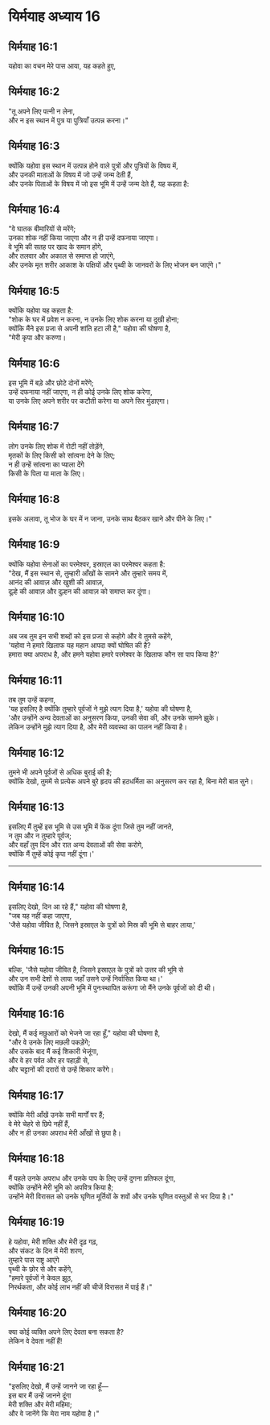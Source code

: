 # यिर्मयाह अध्याय 16

## यिर्मयाह 16:1  
यहोवा का वचन मेरे पास आया, यह कहते हुए,

## यिर्मयाह 16:2  
"तू अपने लिए पत्नी न लेना,  
और न इस स्थान में पुत्र या पुत्रियाँ उत्पन्न करना।"

## यिर्मयाह 16:3  
क्योंकि यहोवा इस स्थान में उत्पन्न होने वाले पुत्रों और पुत्रियों के विषय में,  
और उनकी माताओं के विषय में जो उन्हें जन्म देती हैं,  
और उनके पिताओं के विषय में जो इस भूमि में उन्हें जन्म देते हैं, यह कहता है:

## यिर्मयाह 16:4  
"वे घातक बीमारियों से मरेंगे;  
उनका शोक नहीं किया जाएगा और न ही उन्हें दफनाया जाएगा।  
वे भूमि की सतह पर खाद के समान होंगे,  
और तलवार और अकाल से समाप्त हो जाएंगे,  
और उनके मृत शरीर आकाश के पक्षियों और पृथ्वी के जानवरों के लिए भोजन बन जाएंगे।"

## यिर्मयाह 16:5  
क्योंकि यहोवा यह कहता है:  
"शोक के घर में प्रवेश न करना, न उनके लिए शोक करना या दुखी होना;  
क्योंकि मैंने इस प्रजा से अपनी शांति हटा ली है," यहोवा की घोषणा है,  
"मेरी कृपा और करुणा।

## यिर्मयाह 16:6  
इस भूमि में बड़े और छोटे दोनों मरेंगे;  
उन्हें दफनाया नहीं जाएगा, न ही कोई उनके लिए शोक करेगा,  
या उनके लिए अपने शरीर पर कटौती करेगा या अपने सिर मुंडाएगा।

## यिर्मयाह 16:7  
लोग उनके लिए शोक में रोटी नहीं तोड़ेंगे,  
मृतकों के लिए किसी को सांत्वना देने के लिए;  
न ही उन्हें सांत्वना का प्याला देंगे  
किसी के पिता या माता के लिए।

## यिर्मयाह 16:8  
इसके अलावा, तू भोज के घर में न जाना, उनके साथ बैठकर खाने और पीने के लिए।"

## यिर्मयाह 16:9  
क्योंकि यहोवा सेनाओं का परमेश्वर, इस्राएल का परमेश्वर कहता है:  
"देख, मैं इस स्थान से, तुम्हारी आँखों के सामने और तुम्हारे समय में,  
आनंद की आवाज़ और खुशी की आवाज़,  
दूल्हे की आवाज़ और दुल्हन की आवाज़ को समाप्त कर दूंगा।

## यिर्मयाह 16:10  
अब जब तुम इन सभी शब्दों को इस प्रजा से कहोगे और वे तुमसे कहेंगे,  
'यहोवा ने हमारे खिलाफ यह महान आपदा क्यों घोषित की है?  
हमारा क्या अपराध है, और हमने यहोवा हमारे परमेश्वर के खिलाफ कौन सा पाप किया है?'

## यिर्मयाह 16:11  
तब तुम उन्हें कहना,  
'यह इसलिए है क्योंकि तुम्हारे पूर्वजों ने मुझे त्याग दिया है,' यहोवा की घोषणा है,  
'और उन्होंने अन्य देवताओं का अनुसरण किया, उनकी सेवा की, और उनके सामने झुके।  
लेकिन उन्होंने मुझे त्याग दिया है, और मेरी व्यवस्था का पालन नहीं किया है।

## यिर्मयाह 16:12  
तुमने भी अपने पूर्वजों से अधिक बुराई की है;  
क्योंकि देखो, तुममें से प्रत्येक अपने बुरे हृदय की हठधर्मिता का अनुसरण कर रहा है, बिना मेरी बात सुने।

## यिर्मयाह 16:13  
इसलिए मैं तुम्हें इस भूमि से उस भूमि में फेंक दूंगा जिसे तुम नहीं जानते,  
न तुम और न तुम्हारे पूर्वज;  
और वहाँ तुम दिन और रात अन्य देवताओं की सेवा करोगे,  
क्योंकि मैं तुम्हें कोई कृपा नहीं दूंगा।'

---

## यिर्मयाह 16:14  
इसलिए देखो, दिन आ रहे हैं," यहोवा की घोषणा है,  
"जब यह नहीं कहा जाएगा,  
'जैसे यहोवा जीवित है, जिसने इस्राएल के पुत्रों को मिस्र की भूमि से बाहर लाया,'

## यिर्मयाह 16:15  
बल्कि, 'जैसे यहोवा जीवित है, जिसने इस्राएल के पुत्रों को उत्तर की भूमि से  
और उन सभी देशों से लाया जहाँ उसने उन्हें निर्वासित किया था।'  
क्योंकि मैं उन्हें उनकी अपनी भूमि में पुनःस्थापित करूंगा जो मैंने उनके पूर्वजों को दी थी।

## यिर्मयाह 16:16  
देखो, मैं कई मछुआरों को भेजने जा रहा हूँ," यहोवा की घोषणा है,  
"और वे उनके लिए मछली पकड़ेंगे;  
और उसके बाद मैं कई शिकारी भेजूंगा,  
और वे हर पर्वत और हर पहाड़ी से,  
और चट्टानों की दरारों से उन्हें शिकार करेंगे।

## यिर्मयाह 16:17  
क्योंकि मेरी आँखें उनके सभी मार्गों पर हैं;  
वे मेरे चेहरे से छिपे नहीं हैं,  
और न ही उनका अपराध मेरी आँखों से छुपा है।

## यिर्मयाह 16:18  
मैं पहले उनके अपराध और उनके पाप के लिए उन्हें दुगना प्रतिफल दूंगा,  
क्योंकि उन्होंने मेरी भूमि को अपवित्र किया है;  
उन्होंने मेरी विरासत को उनके घृणित मूर्तियों के शवों और उनके घृणित वस्तुओं से भर दिया है।"

## यिर्मयाह 16:19  
हे यहोवा, मेरी शक्ति और मेरी दृढ़ गढ़,  
और संकट के दिन में मेरी शरण,  
तुम्हारे पास राष्ट्र आएंगे  
पृथ्वी के छोर से और कहेंगे,  
"हमारे पूर्वजों ने केवल झूठ,  
निरर्थकता, और कोई लाभ नहीं की चीजें विरासत में पाई हैं।"

## यिर्मयाह 16:20  
क्या कोई व्यक्ति अपने लिए देवता बना सकता है?  
लेकिन वे देवता नहीं हैं!

## यिर्मयाह 16:21  
"इसलिए देखो, मैं उन्हें जानने जा रहा हूँ—  
इस बार मैं उन्हें जानने दूंगा  
मेरी शक्ति और मेरी महिमा;  
और वे जानेंगे कि मेरा नाम यहोवा है।"
